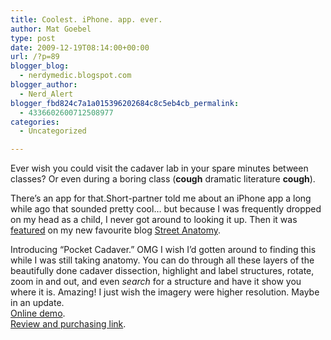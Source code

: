 ```yaml
---
title: Coolest. iPhone. app. ever.
author: Mat Goebel
type: post
date: 2009-12-19T08:14:00+00:00
url: /?p=89
blogger_blog:
  - nerdymedic.blogspot.com
blogger_author:
  - Nerd_Alert
blogger_fbd824c7a1a015396202684c8c5eb4cb_permalink:
  - 4336602600712508977
categories:
  - Uncategorized

---
```

Ever wish you could visit the cadaver lab in your spare minutes between classes? Or even during a boring class (**cough** dramatic literature **cough**).

<div>
  There&#8217;s an app for that.Short-partner told me about an iPhone app a long while ago that sounded pretty cool&#8230; but because I was frequently dropped on my head as a child, I never got around to looking it up. Then it was <a href="http://streetanatomy.com/2009/12/08/pocket-cadaver/">featured</a> on my new favourite blog <a href="http://www.streetanatomy.com/">Street Anatomy</a>.</p> 
  
  <div>
    Introducing &#8220;Pocket Cadaver.&#8221; OMG I wish I&#8217;d gotten around to finding this while I was still taking anatomy. You can do through all these layers of the beautifully done cadaver dissection, highlight and label structures, rotate, zoom in and out, and even <em>search</em> for a structure and have it show you where it is. Amazing! I just wish the imagery were higher resolution. Maybe in an update.
  </div>
  
  <div>
    <a href="http://anatomylab.com/iphone/anatomylab.html">Online demo</a>.
  </div>
  
  <div>
    <a href="http://thinkanatomy.com/2009/12/anatomylab-app/">Review and purchasing link</a>.
  </div>
  
  <div class="separator" style="clear:both;text-align:center;">
    <a style="margin-left:1em;margin-right:1em;" href="http://wp.docker.localhost:8000/wp-content/uploads/2011/06/5banatomy2blab52.jpeg"><img src="http://wp.docker.localhost:8000/wp-content/uploads/2011/06/5banatomy2blab52.jpeg?w=200" alt="" border="0" /></a>
  </div>
</div>

<div class="blogger-post-footer">
  <img alt="" width="1" height="1" />
</div>